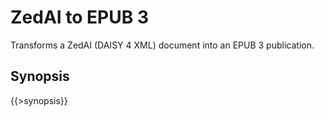 <link rev="dp2:doc" href="resources/xml/xproc/zedai-to-epub3.xpl"/>
<link rel="rdf:type" href="http://www.daisy.org/ns/pipeline/userdoc"/>
<meta property="dc:title" content="ZedAI to EPUB 3"/>

# ZedAI to EPUB 3

Transforms a ZedAI (DAISY 4 XML) document into an EPUB 3 publication.

## Synopsis

{{>synopsis}}

